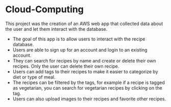 # Cloud-Computing
This project was the creation of an AWS web app that collected data about the user and let them interact with the database.

- The goal of this app is to allow users to interact with the recipe database.
- Users are able to sign up for an account and login to an existing account.
- They can search for recipes by name and create or delete their own recipes. Only the user can delete their own recipe.
- Users can add tags to their recipes to make it easier to categorize by diet or type of meal.
- The recipes can be filtered by the tags, for example if a recipe is tagged as vegetarian, you can search for vegetarian recipes by clicking on the tag.
- Users can also upload images to their recipes and favorite other recipes.

